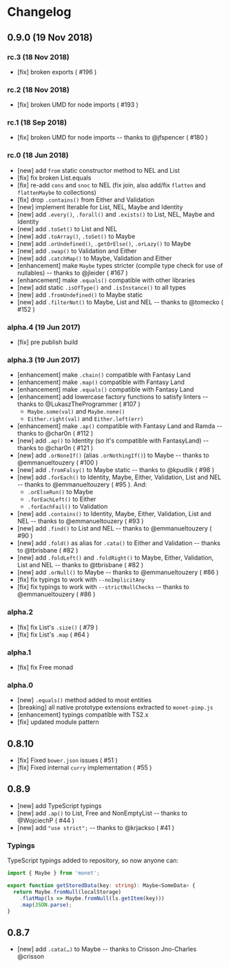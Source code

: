 # Changelog

## 0.9.0 (19 Nov 2018)

### rc.3 (18 Nov 2018)

- [fix] broken exports ( #196 )

### rc.2 (18 Nov 2018)

- [fix] broken UMD for node imports ( #193 )

### rc.1 (18 Sep 2018)

- [fix] broken UMD for node imports -- thanks to @jfspencer ( #180 )

### rc.0 (18 Jun 2018)

- [new] add `from` static constructor method to NEL and List
- [fix] fix broken List.equals
- [fix] re-add `cons` and `snoc` to NEL (fix join, also add/fix `flatten` and `flattenMaybe` to collections)
- [fix] drop `.contains()` from Either and Validation
- [new] implement Iterable for List, NEL, Maybe and Identity
- [new] add `.every()`, `.forall()` and `.exists()` to List, NEL, Maybe and Identity
- [new] add `.toSet()` to List and NEL
- [new] add `.toArray()`, `.toSet()` to Maybe
- [new] add `.orUndefined()`, `.getOrElse()`, `.orLazy()` to Maybe
- [new] add `.swap()` to Validation and Either
- [new] add `.catchMap()` to Maybe, Validation and Either
- [enhancement] make `Maybe` types stricter (compile type check for use of nullables) -- thanks to @jleider ( #167 )
- [enhancement] make `.equals()` compatible with other libraries
- [new] add static `.isOfType()` and `.isInstance()` to all types
- [new] add `.fromUndefined()` to Maybe static
- [new] add `.filterNot()` to Maybe, List and NEL -- thanks to @tomecko ( #152 )

### alpha.4 (19 Jun 2017)

- [fix] pre publish build

### alpha.3 (19 Jun 2017)

- [enhancement] make `.chain()` compatible with Fantasy Land
- [enhancement] make `.map()` compatible with Fantasy Land
- [enhancement] make `.equals()` compatible with Fantasy Land
- [enhancement] add lowercase factory functions to satisfy linters -- thanks to @LukaszTheProgrammer ( #107 )
  - `Maybe.some(val)` and `Maybe.none()`
  - `Either.right(val)` and `Either.left(err)`
- [enhancement] make `.ap()` compatible with Fantasy Land and Ramda -- thanks to @char0n ( #112 )
- [new] add `.ap()` to Identity (so it's compatible with FantasyLand) -- thanks to @char0n ( #121 )
- [new] add `.orNoneIf()` (alias `.orNothingIf()`) to Maybe -- thanks to @emmanueltouzery ( #100 )
- [new] add `.fromFalsy()` to Maybe static -- thanks to @kpudlik ( #98 )
- [new] add `.forEach()` to Identity, Maybe, Either, Validation, List and NEL -- thanks to @emmanueltouzery ( #95 ). And:
  - `.orElseRun()` to Maybe
  - `.forEachLeft()` to Either
  - `.forEachFail()` to Validation
- [new] add `.contains()` to Identity, Maybe, Either, Validation, List and NEL -- thanks to @emmanueltouzery ( #93 )
- [new] add `.find()` to List and NEL -- thanks to @emmanueltouzery ( #90 )
- [new] add `.fold()` as alias for `.cata()` to Either and Validation -- thanks to @tbrisbane ( #82 )
- [new] add `.foldLeft()` and `.foldRight()` to Maybe, Either, Validation, List and NEL -- thanks to @tbrisbane ( #82 )
- [new] add `.orNull()` to Maybe -- thanks to @emmanueltouzery ( #86 )
- [fix] fix typings to work with `--noImplicitAny`
- [fix] fix typings to work with `--strictNullChecks` -- thanks to @emmanueltouzery ( #86 )
 
### alpha.2

- [fix] fix List's `.size()` ( #79 )
- [fix] fix List's `.map` ( #64 )

### alpha.1

- [fix] fix Free monad

### alpha.0

- [new] `.equals()` method added to most entities
- [breaking] all native prototype extensions extracted to `monet-pimp.js`
- [enhancement] typings compatible with TS2.x
- [fix] updated module pattern

## 0.8.10

- [fix] Fixed `bower.json` issues ( #51 )
- [fix] Fixed internal `curry` implementation ( #55 )

## 0.8.9

- [new] add TypeScript typings
- [new] add `.ap()` to List, Free and NonEmptyList -- thanks to @WojciechP ( #44 )
- [new] add `"use strict";` -- thanks to @krjackso ( #41 )

### Typings

TypeScript typings added to repository, so now anyone can:

``` typescript
import { Maybe } from 'monet';

export function getStoredData(key: string): Maybe<SomeData> {
  return Maybe.fromNull(localStorage)
    .flatMap(ls => Maybe.fromNull(ls.getItem(key)))
    .map(JSON.parse);
}
```

## 0.8.7

- [new] add `.cata(…)` to Maybe -- thanks to Crisson Jno-Charles @crisson 
